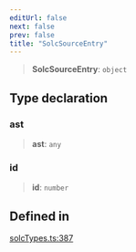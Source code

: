 ```yaml
---
editUrl: false
next: false
prev: false
title: "SolcSourceEntry"
---
```


> **SolcSourceEntry**: `object`

## Type declaration

### ast

> **ast**: `any`

### id

> **id**: `number`

## Defined in

[solcTypes.ts:387](https://github.com/evmts/tevm-monorepo/blob/main/bundler-packages/solc/src/solcTypes.ts#L387)
